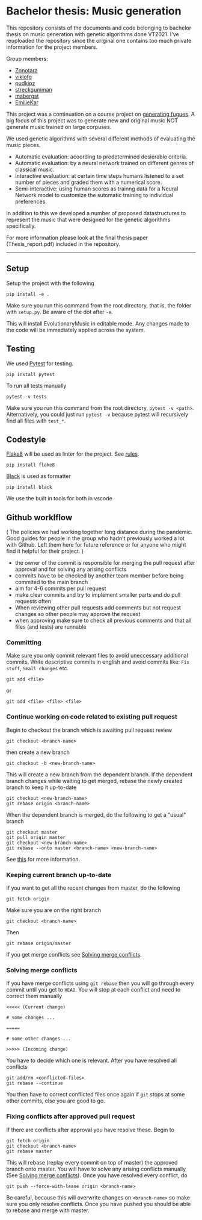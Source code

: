# Bachelor thesis: Music generation
This repository consists of the documents and code belonging to bachelor thesis on music generation with genetic algorithms done VT2021. I've reuploaded the repository since the original one contains too much private information for the project members. 

Group members: 
- [Zonotara](https://github.com/Zonotora)
- [viklofg](https://github.com/viklofg)
- [pudkipz](https://github.com/pudkipz)
- [streckgumman](https://github.com/streckgumman)
- [mabergst](https://github.com/mabergst)
- [EmilieKar](https://github.com/EmilieKar)

This project was a continuation on a course project on [generating fugues](https://github.com/EmilieKar/Fugue_Generator_v2). A big focus of this project was to generate new and original music NOT generate music trained on large corpuses. 


We used genetic algorithms with several different methods of evaluating the music pieces. 
- Automatic evaluation: acoording to predetermined desierable criteria. 
- Automatic evaluation: by a neural network trained on different genres of classical music. 
- Interactive evaluation: at certain time steps humans listened to a set number of pieces and graded them with a numerical score. 
- Semi-interactive: using human scores as trainng data for a Neural Network model to customize the sutomatic training to individual preferences. 

In addition to this we developed a number of proposed datastructures to represent the music that were designed for the genetic algorithms specifically. 

For more information please look at the final thesis paper (Thesis_report.pdf) included in the repository. 
- - -

## Setup

Setup the project with the following
```
pip install -e .
```
Make sure you run this command from the root directory, that is, the folder with `setup.py`. Be aware of the dot after `-e`.

This will install EvolutionaryMusic in editable mode. Any changes made to the code will be immediately applied across the system.

## Testing

We used [Pytest](https://docs.pytest.org/en/stable/) for testing.
```
pip install pytest
```
To run all tests manually
```
pytest -v tests
```
Make sure you run this command from the root directory, `pytest -v <path>`. Alternatively, you could just run `pytest -v` because pytest will recursively find all files with `test_*`.


## Codestyle

[Flake8](https://flake8.pycqa.org/en/latest/) will be used as linter for the project. See [rules](https://www.flake8rules.com/).
```
pip install flake8
```

[Black](https://github.com/psf/black) is used as formatter
```
pip install black
```

We use the built in tools for both in vscode

## Github worklflow
( The policies we had working together long distance during the pandemic. Good guides for people in the group who hadn't previously worked a lot with Github. Left them here for future reference or for anyone who might find it helpful for their project. )

- the owner of the commit is responsible for merging the pull request after approval and for solving any arising conflicts
- commits have to be checked by another team member before being commited to the main branch
- aim for 4-6 commits per pull request
- make clear commits and try to implement smaller parts and do pull requests often
- When reviewing other pull requests add comments but not request changes so other people may approve the request
- when approving make sure to check all previous comments and that all files (and tests) are runnable

### Committing


Make sure you only commit relevant files to avoid uneccessary additional commits. Write descriptive commits in english and avoid commits like: `Fix stuff`, `Small changes` etc.
```
git add <file>
```
or
```
git add <file> <file> <file>
```

### Continue working on code related to existing pull request


Begin to checkout the branch which is awaiting pull request review
```
git checkout <branch-name>
```
then create a new branch
```
git checkout -b <new-branch-name>
```
This will create a new branch from the dependent branch. If the dependent branch changes while waiting to get merged, rebase the newly created branch to keep it up-to-date
```
git checkout <new-branch-name>
git rebase origin <branch-name>
```
When the dependent branch is merged, do the following to get a "usual" branch
```
git checkout master
git pull origin master
git checkout <new-branch-name>
git rebase --onto master <branch-name> <new-branch-name>
```

See [this](https://softwareengineering.stackexchange.com/questions/351727/working-on-a-branch-with-a-dependence-on-another-branch-that-is-being-reviewed) for more information.


### Keeping current branch up-to-date

If you want to get all the recent changes from master, do the following

```
git fetch origin
```
Make sure you are on the right branch
```
git checkout <branch-name>
```
Then
```
git rebase origin/master
```

If you get merge conflicts see [Solving merge conflicts](#solving-merge-conflicts).


### Solving merge conflicts

If you have merge conflicts using `git rebase` then you will go through every commit until you get to `HEAD`. You will stop at each conflict and need to correct them manually
```
<<<<< (Current change)

# some changes ...

=====

# some other changes ...

>>>>> (Incoming change)
```
You have to decide which one is relevant. After you have resolved all conflicts
```
git add/rm <conflicted-files>
git rebase --continue
```
You then have to correct conflicted files once again if `git` stops at some other commits, else you are good to go.


### Fixing conflicts after approved pull request

If there are conflicts after approval you have resolve these. Begin to
```
git fetch origin
git checkout <branch-name>
git rebase master
```
This will rebase (replay every commit on top of master) the approved branch onto master. You will have to solve any arising conflicts manually (See [Solving merge conflicts](#solving-merge-conflicts)). Once you have resolved every conflict, do

```
git push --force-with-lease origin <branch-name>
```
Be careful, because this will overwrite changes on `<branch-name>` so make sure you only resolve conflicts. Once you have pushed you should be able to rebase and merge with master.




